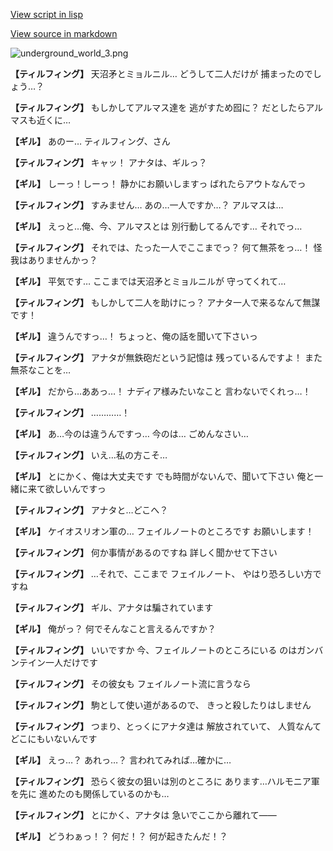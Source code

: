 [View script in lisp](../scripts/100905030.txt)

[View source in markdown](100905030.md)

![underground_world_3.png](../images/backgrounds/underground_world_3.png)

**【ティルフィング】**
天沼矛とミョルニル…
どうして二人だけが
捕まったのでしょう…？

**【ティルフィング】**
もしかしてアルマス達を
逃がすため囮に？
だとしたらアルマスも近くに…

**【ギル】**
あのー…
ティルフィング、さん

**【ティルフィング】**
キャッ！
アナタは、ギルっ？

**【ギル】**
しーっ！しーっ！
静かにお願いしますっ
ばれたらアウトなんでっ

**【ティルフィング】**
すみません…
あの…一人ですか…？
アルマスは…

**【ギル】**
えっと…俺、今、アルマスとは
別行動してるんです…
それでっ…

**【ティルフィング】**
それでは、たった一人でここまでっ？
何て無茶をっ…！
怪我はありませんかっ？

**【ギル】**
平気です…
ここまでは天沼矛とミョルニルが
守ってくれて…

**【ティルフィング】**
もしかして二人を助けにっ？
アナタ一人で来るなんて無謀です！

**【ギル】**
違うんですっ…！
ちょっと、俺の話を聞いて下さいっ

**【ティルフィング】**
アナタが無鉄砲だという記憶は
残っているんですよ！
また無茶なことを…

**【ギル】**
だから…ああっ…！
ナディア様みたいなこと
言わないでくれっ…！

**【ティルフィング】**
…………！

**【ギル】**
あ…今のは違うんですっ…
今のは…
ごめんなさい…

**【ティルフィング】**
いえ…私の方こそ…

**【ギル】**
とにかく、俺は大丈夫です
でも時間がないんで、聞いて下さい
俺と一緒に来て欲しいんですっ

**【ティルフィング】**
アナタと…どこへ？

**【ギル】**
ケイオスリオン軍の…
フェイルノートのところです
お願いします！

**【ティルフィング】**
何か事情があるのですね
詳しく聞かせて下さい

**【ティルフィング】**
…それで、ここまで
フェイルノート、
やはり恐ろしい方ですね

**【ティルフィング】**
ギル、アナタは騙されています

**【ギル】**
俺がっ？
何でそんなこと言えるんですか？

**【ティルフィング】**
いいですか
今、フェイルノートのところにいる
のはガンバンテイン一人だけです

**【ティルフィング】**
その彼女も
フェイルノート流に言うなら

**【ティルフィング】**
駒として使い道があるので、
きっと殺したりはしません

**【ティルフィング】**
つまり、とっくにアナタ達は
解放されていて、
人質なんてどこにもいないんです

**【ギル】**
えっ…？
あれっ…？
言われてみれば…確かに…

**【ティルフィング】**
恐らく彼女の狙いは別のところに
あります…ハルモニア軍を先に
進めたのも関係しているのかも…

**【ティルフィング】**
とにかく、アナタは
急いでここから離れて――

**【ギル】**
どうわぁっ！？
何だ！？
何が起きたんだ！？